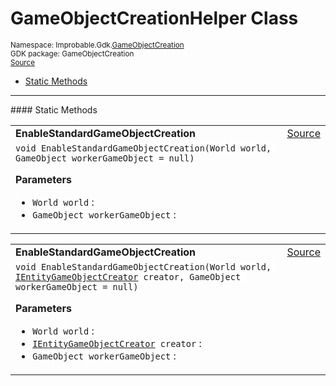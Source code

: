 
# GameObjectCreationHelper Class
<sup>
Namespace: Improbable.Gdk.<a href="{{urlRoot}}/api/game-object-creation-index">GameObjectCreation</a><br/>
GDK package: GameObjectCreation<br/>
<a href="https://www.github.com/spatialos/gdk-for-unity/blob/180a1fc2/workers/unity/Packages/io.improbable.gdk.gameobjectcreation/GameObjectCreationHelper.cs/#L9">Source</a>
<style>
a code {
                    padding: 0em 0.25em!important;
}
code {
                    background-color: #ffffff!important;
}
</style>
</sup>
<nav id="pageToc" class="page-toc"><ul><li><a href="#static-methods">Static Methods</a>
</ul></nav>











</p>
<hr style="width:100%; border-top-color:#d8d8d8" />
#### Static Methods


</p>




<table width="100%">
    <tr>
        <td style="border-right:none"><a id="enablestandardgameobjectcreation-world-gameobject"></a><b>EnableStandardGameObjectCreation</b></td>
        <td style="border-left:none; text-align:right"><a href="https://www.github.com/spatialos/gdk-for-unity/blob/180a1fc2/workers/unity/Packages/io.improbable.gdk.gameobjectcreation/GameObjectCreationHelper.cs/#L13">Source</a></td>
    </tr>
    <tr>
        <td colspan="2">
<code>void EnableStandardGameObjectCreation(World world, GameObject workerGameObject = null)</code></p>



</p>

<b>Parameters</b>

<ul>
<li><code>World world</code> : </li>
<li><code>GameObject workerGameObject</code> : </li>
</ul>





</td>
    </tr>
</table>


<table width="100%">
    <tr>
        <td style="border-right:none"><a id="enablestandardgameobjectcreation-world-ientitygameobjectcreator-gameobject"></a><b>EnableStandardGameObjectCreation</b></td>
        <td style="border-left:none; text-align:right"><a href="https://www.github.com/spatialos/gdk-for-unity/blob/180a1fc2/workers/unity/Packages/io.improbable.gdk.gameobjectcreation/GameObjectCreationHelper.cs/#L26">Source</a></td>
    </tr>
    <tr>
        <td colspan="2">
<code>void EnableStandardGameObjectCreation(World world, <a href="{{urlRoot}}/api/game-object-creation/i-entity-game-object-creator">IEntityGameObjectCreator</a> creator, GameObject workerGameObject = null)</code></p>



</p>

<b>Parameters</b>

<ul>
<li><code>World world</code> : </li>
<li><code><a href="{{urlRoot}}/api/game-object-creation/i-entity-game-object-creator">IEntityGameObjectCreator</a> creator</code> : </li>
<li><code>GameObject workerGameObject</code> : </li>
</ul>





</td>
    </tr>
</table>







